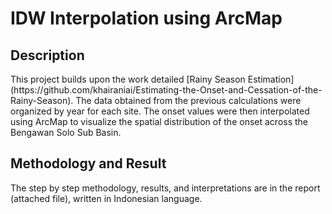 <h1>IDW Interpolation using ArcMap</h1>

<h2>Description</h2>
This project builds upon the work detailed [Rainy Season Estimation](https://github.com/khairaniai/Estimating-the-Onset-and-Cessation-of-the-Rainy-Season). The data obtained from the previous calculations were organized by year for each site. The onset values were then interpolated using ArcMap to visualize the spatial distribution of the onset across the Bengawan Solo Sub Basin.
<br />

<h2>Methodology and Result</h2>

<p align="left">
The step by step methodology, results, and interpretations are in the report (attached file), written in Indonesian language.
<br/>
